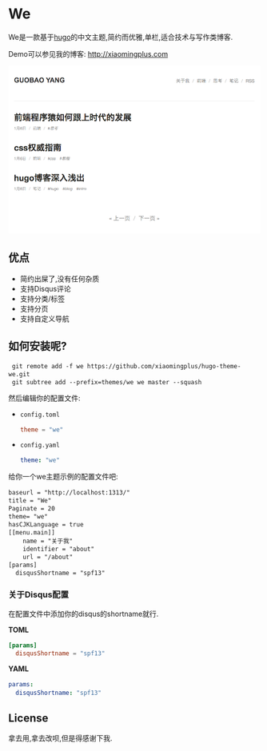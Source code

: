 # We

We是一款基于[hugo](http://hugo.spf13.com)的中文主题,简约而优雅,单栏,适合技术与写作类博客.

Demo可以参见我的博客: http://xiaomingplus.com

![We screenshot](https://github.com/xiaomingplus/hugo-theme-we/blob/master/images/screenshot.png)

## 优点

* 简约出屎了,没有任何杂质
* 支持Disqus评论
* 支持分类/标签
* 支持分页
* 支持自定义导航

## 如何安装呢?

     git remote add -f we https://github.com/xiaomingplus/hugo-theme-we.git
     git subtree add --prefix=themes/we we master --squash

    
然后编辑你的配置文件:

- `config.toml`

    ``` toml
    theme = "we"
    ```

- `config.yaml`

    ``` yaml
    theme: "we"
    ```

给你一个we主题示例的配置文件吧:

	baseurl = "http://localhost:1313/"
	title = "We"
	Paginate = 20
	theme= "we"
	hasCJKLanguage = true
	[[menu.main]]
	    name = "关于我"
	    identifier = "about"
	    url = "/about"
	[params]
	  disqusShortname = "spf13"


### 关于Disqus配置

在配置文件中添加你的disqus的shortname就行.

**TOML**
```toml
[params]
  disqusShortname = "spf13"
```

**YAML**
```yaml
params:
  disqusShortname: "spf13"
```


## License

拿去用,拿去改呗,但是得感谢下我.

